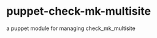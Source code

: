 puppet-check-mk-multisite
=========================

a puppet module for managing check_mk_multisite